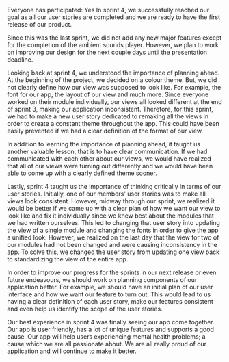 Everyone has participated: Yes
In sprint 4, we successfully reached our goal as all our user stories are completed and we are ready to have the first release of our product. 

Since this was the last sprint, we did not add any new major features except for the completion of the ambient sounds player. However, we plan to work on improving our design for the next couple days until the presentation deadline. 

Looking back at sprint 4, we understood the importance of planning ahead. At the beginning of the project, we decided on a colour theme. But, we did not clearly define how our view was supposed to look like. For example, the font for our app, the layout of our view and much more. Since everyone worked on their module individually, our views all looked different at the end of sprint 3, making our application inconsistent. Therefore, for this sprint, we had to make a new user story dedicated to remaking all the views in order to create a constant theme throughout the app. This could have been easily prevented if we had a clear definition of the format of our view.

In addition to learning the importance of planning ahead, it taught us another valuable lesson, that is to have clear communication. If we had communicated with each other about our views, we would have realized that all of our views were turning out differently and we would have been able to come up with a clearly defined theme sooner.

Lastly, sprint 4 taught us the importance of thinking critically in terms of our user stories. Initially, one of our members' user stories was to make all views look consistent. However, midway through our sprint, we realized it would be better if we came up with a clear plan of how we want our view to look like and fix it individually since we knew best about the modules that we had written ourselves. This led to changing that user story into updating the view of a single module and changing the fonts in order to give the app a unified look. However, we realized on the last day that the view for two of our modules had not been changed and were causing inconsistency in the app. To solve this, we changed the user story from updating one view back to standardizing the view of the entire app.  

In order to improve our progress for the sprints in our next release or even future endeavours, we should work on planning components of our application better. For example, we should have an initial plan of our user interface and how we want our feature to turn out. This would lead to us having a clear definition of each user story, make our features consistent and even help us identify the scope of the user stories. 

Our best experience in sprint 4 was finally seeing our app come together. Our app is user friendly, has a lot of unique features and supports a good cause. Our app will help users experiencing mental health problems; a cause which we are all passionate about. We are all really proud of our application and will continue to make it better.  

